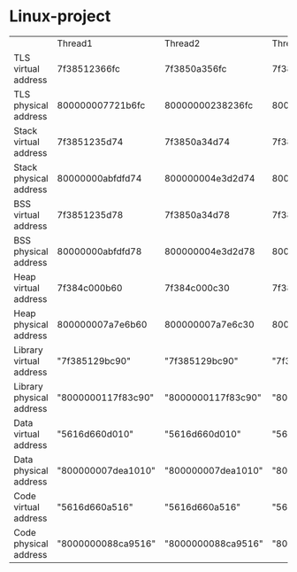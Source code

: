 # Linux-project
<table>
  <tr>
    <td></td>
    <td>Thread1</td>
    <td>Thread2</td>
    <td>Thread3</td>
  </tr>
  <tr>
    <td>TLS virtual address</td>
    <td>7f38512366fc</td>
    <td>7f3850a356fc</td>
    <td>7f384bfff6fc</td>
  </tr>
  <tr>
    <td>TLS physical address</td>
    <td>800000007721b6fc</td>
    <td>80000000238236fc</td>
    <td>800000008100c6fc</td>
  </tr>
  <tr>
    <td>Stack virtual address</td>
    <td>7f3851235d74</td>
    <td>7f3850a34d74</td>
    <td>7f384bffed74</td>
  </tr>
  <tr>
    <td>Stack physical address</td>
    <td>80000000abfdfd74</td>
    <td>800000004e3d2d74</td>
    <td>80000000a2ef3d74</td>
  </tr>
  <tr>
    <td>BSS virtual address</td>
    <td>7f3851235d78</td>
    <td>7f3850a34d78</td>
    <td>7f384bffed78</td>
  </tr>
  <tr>
    <td>BSS physical address</td>
    <td>80000000abfdfd78</td>
    <td>800000004e3d2d78</td>
    <td>80000000a2ef3d78</td>
  </tr>
  <tr>
    <td>Heap virtual address</td>
    <td>7f384c000b60</td>
    <td>7f384c000c30</td>
    <td>7f384c000c50</td>
  </tr>
  <tr>
    <td>Heap physical address</td>
    <td>800000007a7e6b60</td>
    <td>800000007a7e6c30</td>
    <td>800000007a7e6c50</td>
  </tr>
  <tr>
    <td>Library virtual address</td>
    <td>"7f385129bc90"</td>
    <td>"7f385129bc90"</td>
    <td>"7f385129bc90"</td>
  </tr>
  <tr>
    <td>Library physical address</td>
    <td>"8000000117f83c90"</td>
    <td>"8000000117f83c90"</td>
    <td>"8000000117f83c90"</td>
  </tr>
  <tr>
    <td>Data virtual address</td>
    <td>"5616d660d010"</td>
    <td>"5616d660d010"</td>
    <td>"5616d660d010"</td>
  </tr>
  <tr>
    <td>Data physical address</td>
    <td>"800000007dea1010"</td>
    <td>"800000007dea1010"</td>
    <td>"800000007dea1010"</td>
  </tr>
  <tr>
    <td>Code virtual address</td>
    <td>"5616d660a516"</td>
    <td>"5616d660a516"</td>
    <td>"5616d660a516"</td>
  </tr>
  <tr>
    <td>Code physical address</td>
    <td>"8000000088ca9516"</td>
    <td>"8000000088ca9516"</td>
    <td>"8000000088ca9516"</td>
  </tr>
</table>
